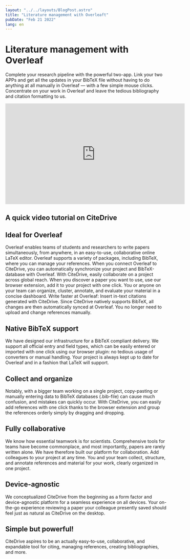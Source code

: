 ```yaml
---
layout: "../../layouts/BlogPost.astro"
title: "Literature management with Overleaft"
pubDate: "Feb 21 2022"
lang: en
---
```


# Literature management with Overleaf

Complete your research pipeline with the powerful two-app. Link your two APPs and get all the updates in your BibTeX file without having to do anything at all manually in Overleaf — with a few simple mouse clicks. Concentrate on your work in Overleaf and leave the tedious bibliography and citation formatting to us.

<iframe width="560" height="315" src="https://www.youtube.com/embed/KfwYySjHRPE" title="YouTube video player" frameborder="0" allow="accelerometer; autoplay; clipboard-write; encrypted-media; gyroscope; picture-in-picture" allowfullscreen></iframe>

## A quick video tutorial on CiteDrive

## Ideal for Overleaf
Overleaf enables teams of students and researchers to write papers simultaneously, from anywhere, in an easy-to-use, collaborative online LaTeX editor. Overleaf supports a variety of packages, including BibTeX, where you can manage your references. When you connect Overleaf to CiteDrive, you can automatically synchronize your project and BibTeX-database with Overleaf. With CiteDrive, easily collaborate on a project across global reach. When you discover a paper you want to use, use our browser extension, add it to your project with one click. You or anyone on your team can organize, cluster, annotate, and evaluate your material in a concise dashboard. Write faster at Overleaf: Insert in-text citations generated with CiteDrive. Since CiteDrive natively supports BibTeX, all changes are then automatically synced at Overleaf. You no longer need to upload and change references manually.

## Native BibTeX support
We have designed our infrastructure for a BibTeX compliant delivery. We support all official entry and field types, which can be easily entered or imported with one click using our browser plugin: no tedious usage of converters or manual handling. Your project is always kept up to date for Overleaf and in a fashion that LaTeX will support.

## Collect and organize
Notably, with a bigger team working on a single project, copy-pasting or manually entering data to BibTeX databases (.bib-file) can cause much confusion, and mistakes can quickly occur. With CiteDrive, you can easily add references with one click thanks to the browser extension and group the references orderly simply by dragging and dropping.

## Fully collaborative
We know how essential teamwork is for scientists. Comprehensive tools for teams have become commonplace, and most importantly, papers are rarely written alone. We have therefore built our platform for collaboration. Add colleagues to your project at any time. You and your team collect, structure, and annotate references and material for your work, clearly organized in one project.

## Device-agnostic
We conceptualized CiteDrive from the beginning as a form factor and device-agnostic platform for a seamless experience on all devices. Your on-the-go experience reviewing a paper your colleague presently saved should feel just as natural as CiteDrive on the desktop.

## Simple but powerful!
CiteDrive aspires to be an actually easy-to-use, collaborative, and expandable tool for citing, managing references, creating bibliographies, and more.

